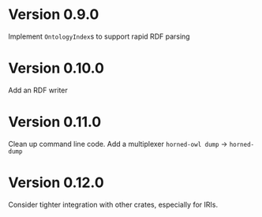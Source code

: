 Version 0.9.0
=============

Implement `OntologyIndex`s to support rapid RDF parsing

Version 0.10.0
==============

Add an RDF writer


Version 0.11.0
==============

Clean up command line code. Add a multiplexer `horned-owl dump` ->
`horned-dump`


Version 0.12.0
==============

Consider tighter integration with other crates, especially for IRIs.
